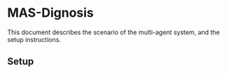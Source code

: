 # MAS-Dignosis

This document describes the scenario of the multi-agent system, and the setup instructions.

## Setup
